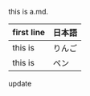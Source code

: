 this is a.md.

first line | 日本語
--- | ---
this is | りんご
this is | ペン

<!---
All this should be 
commented out
-->

update

